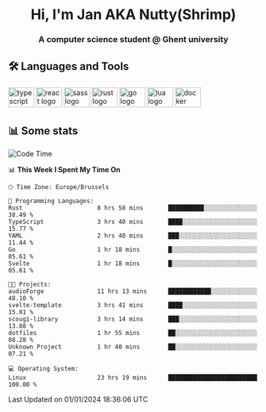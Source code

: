 <h1 align="center">Hi, I'm Jan AKA Nutty(Shrimp)</h1>
<h3 align="center">A computer science student @ Ghent university</h3>

<h2 align="left">🛠️ Languages and Tools</h2>

###

<div align="left">
  <img src="https://cdn.jsdelivr.net/gh/devicons/devicon/icons/typescript/typescript-original.svg" height="40" width="52" alt="typescript logo"  />
  <img src="https://cdn.jsdelivr.net/gh/devicons/devicon/icons/react/react-original.svg" height="40" width="52" alt="react logo"  />
  <img src="https://cdn.jsdelivr.net/gh/devicons/devicon/icons/sass/sass-original.svg" height="40" width="52" alt="sass logo"  />
  <img src="https://cdn.jsdelivr.net/gh/devicons/devicon/icons/rust/rust-plain.svg" height="40" width="52" alt="rust logo"  />
  <img src="https://cdn.jsdelivr.net/gh/devicons/devicon/icons/go/go-original.svg" height="40" width="52" alt="go logo"  />
  <img src="https://cdn.jsdelivr.net/gh/devicons/devicon/icons/lua/lua-original.svg" height="40" width="52" alt="lua logo"  />
  <img src="https://cdn.jsdelivr.net/gh/devicons/devicon/icons/docker/docker-original.svg" height="40" width="52" alt="docker logo"  />
</div>

<h2>📊 Some stats</h2>

<!--START_SECTION:waka-->
![Code Time](http://img.shields.io/badge/Code%20Time-4%2C071%20hrs%2049%20mins-blue)

📊 **This Week I Spent My Time On** 

```text
🕑︎ Time Zone: Europe/Brussels

💬 Programming Languages: 
Rust                     8 hrs 58 mins       ██████████░░░░░░░░░░░░░░░   38.49 % 
TypeScript               3 hrs 40 mins       ████░░░░░░░░░░░░░░░░░░░░░   15.77 % 
YAML                     2 hrs 40 mins       ███░░░░░░░░░░░░░░░░░░░░░░   11.44 % 
Go                       1 hr 18 mins        █░░░░░░░░░░░░░░░░░░░░░░░░   05.61 % 
Svelte                   1 hr 18 mins        █░░░░░░░░░░░░░░░░░░░░░░░░   05.61 % 

🐱‍💻 Projects: 
audioForge               11 hrs 13 mins      ████████████░░░░░░░░░░░░░   48.10 % 
svelte-template          3 hrs 41 mins       ████░░░░░░░░░░░░░░░░░░░░░   15.81 % 
scougi-library           3 hrs 14 mins       ███░░░░░░░░░░░░░░░░░░░░░░   13.88 % 
dotfiles                 1 hr 55 mins        ██░░░░░░░░░░░░░░░░░░░░░░░   08.28 % 
Unknown Project          1 hr 40 mins        ██░░░░░░░░░░░░░░░░░░░░░░░   07.21 % 

💻 Operating System: 
Linux                    23 hrs 19 mins      █████████████████████████   100.00 % 
```


 Last Updated on 01/01/2024 18:36:06 UTC
<!--END_SECTION:waka-->

